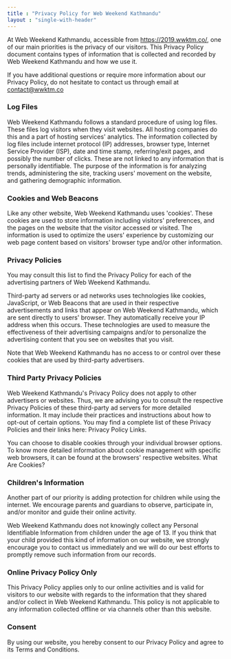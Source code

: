 ```yaml
---
title : "Privacy Policy for Web Weekend Kathmandu"
layout : "single-with-header"
---
```



At Web Weekend Kathmandu, accessible from https://2019.wwktm.co/, one of our main priorities is the privacy of our visitors. This Privacy Policy document contains types of information that is collected and recorded by Web Weekend Kathmandu and how we use it.

If you have additional questions or require more information about our Privacy Policy, do not hesitate to contact us through email at contact@wwktm.co

### Log Files

Web Weekend Kathmandu follows a standard procedure of using log files. These files log visitors when they visit websites. All hosting companies do this and a part of hosting services' analytics. The information collected by log files include internet protocol (IP) addresses, browser type, Internet Service Provider (ISP), date and time stamp, referring/exit pages, and possibly the number of clicks. These are not linked to any information that is personally identifiable. The purpose of the information is for analyzing trends, administering the site, tracking users' movement on the website, and gathering demographic information.

### Cookies and Web Beacons

Like any other website, Web Weekend Kathmandu uses 'cookies'. These cookies are used to store information including visitors' preferences, and the pages on the website that the visitor accessed or visited. The information is used to optimize the users' experience by customizing our web page content based on visitors' browser type and/or other information.

### Privacy Policies

You may consult this list to find the Privacy Policy for each of the advertising partners of Web Weekend Kathmandu. 

Third-party ad servers or ad networks uses technologies like cookies, JavaScript, or Web Beacons that are used in their respective advertisements and links that appear on Web Weekend Kathmandu, which are sent directly to users' browser. They automatically receive your IP address when this occurs. These technologies are used to measure the effectiveness of their advertising campaigns and/or to personalize the advertising content that you see on websites that you visit.

Note that Web Weekend Kathmandu has no access to or control over these cookies that are used by third-party advertisers.

### Third Party Privacy Policies

Web Weekend Kathmandu's Privacy Policy does not apply to other advertisers or websites. Thus, we are advising you to consult the respective Privacy Policies of these third-party ad servers for more detailed information. It may include their practices and instructions about how to opt-out of certain options. You may find a complete list of these Privacy Policies and their links here: Privacy Policy Links.

You can choose to disable cookies through your individual browser options. To know more detailed information about cookie management with specific web browsers, it can be found at the browsers' respective websites. What Are Cookies?

### Children's Information

Another part of our priority is adding protection for children while using the internet. We encourage parents and guardians to observe, participate in, and/or monitor and guide their online activity.

Web Weekend Kathmandu does not knowingly collect any Personal Identifiable Information from children under the age of 13. If you think that your child provided this kind of information on our website, we strongly encourage you to contact us immediately and we will do our best efforts to promptly remove such information from our records.

### Online Privacy Policy Only

This Privacy Policy applies only to our online activities and is valid for visitors to our website with regards to the information that they shared and/or collect in Web Weekend Kathmandu. This policy is not applicable to any information collected offline or via channels other than this website.

### Consent

By using our website, you hereby consent to our Privacy Policy and agree to its Terms and Conditions.
